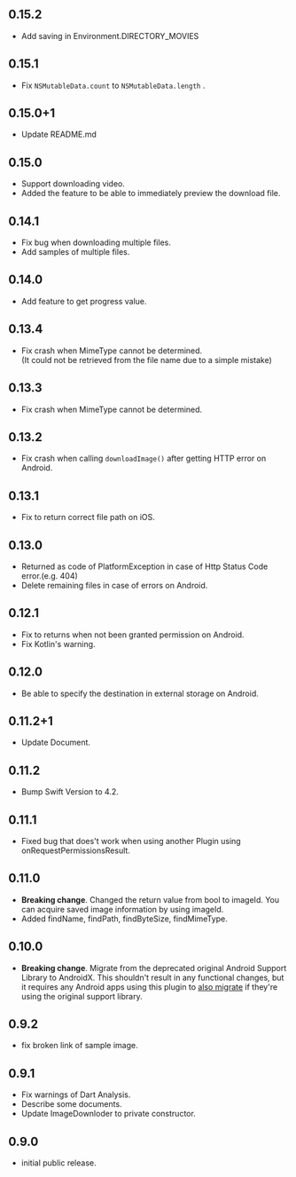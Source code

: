 ## 0.15.2

* Add saving in Environment.DIRECTORY_MOVIES

## 0.15.1

* Fix ```NSMutableData.count``` to ```NSMutableData.length``` .

## 0.15.0+1

* Update README.md

## 0.15.0

* Support downloading video.
* Added the feature to be able to immediately preview the download file.

## 0.14.1

* Fix bug when downloading multiple files.
* Add samples of multiple files.

## 0.14.0

* Add feature to get progress value.

## 0.13.4

* Fix crash when MimeType cannot be determined.   
(It could not be retrieved from the file name due to a simple mistake)

## 0.13.3

* Fix crash when MimeType cannot be determined.

## 0.13.2

* Fix crash when calling ```downloadImage()``` after getting HTTP error on Android.

## 0.13.1

* Fix to return correct file path on iOS.

## 0.13.0

* Returned as code of PlatformException in case of Http Status Code error.(e.g. 404) 
* Delete remaining files in case of errors on Android.

## 0.12.1

* Fix to returns when not been granted permission on Android. 
* Fix Kotlin's warning.

## 0.12.0 

* Be able to specify the destination in external storage on Android. 

## 0.11.2+1

* Update Document.

## 0.11.2

* Bump Swift Version to 4.2.

## 0.11.1

* Fixed bug that does't work when using another Plugin using onRequestPermissionsResult.

## 0.11.0

* **Breaking change**. Changed the return value from bool to imageId. 
  You can acquire saved image information by using imageId.
* Added findName, findPath, findByteSize, findMimeType.

## 0.10.0

* **Breaking change**. Migrate from the deprecated original Android Support
  Library to AndroidX. This shouldn't result in any functional changes, but it
  requires any Android apps using this plugin to [also
  migrate](https://developer.android.com/jetpack/androidx/migrate) if they're
  using the original support library.

## 0.9.2

* fix broken link of sample image.

## 0.9.1

* Fix warnings of Dart Analysis.
* Describe some documents.
* Update ImageDownloder to private constructor.


## 0.9.0

* initial public release.
